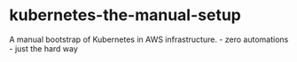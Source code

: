 # kubernetes-the-manual-setup
A manual bootstrap of Kubernetes in AWS infrastructure. - zero automations - just the hard way
